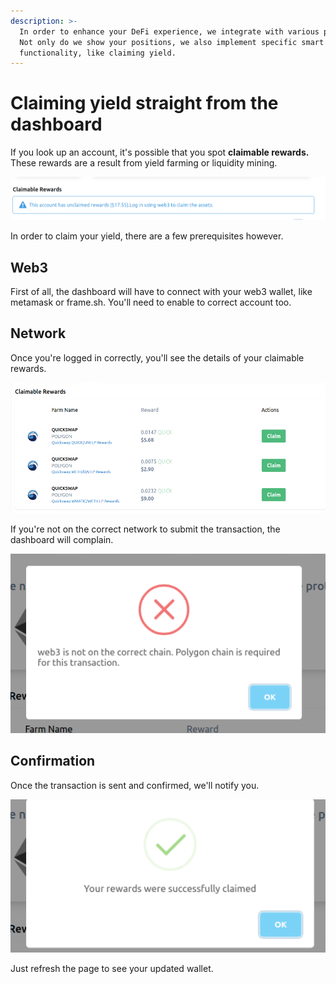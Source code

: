 ```yaml
---
description: >-
  In order to enhance your DeFi experience, we integrate with various protocols.
  Not only do we show your positions, we also implement specific smart contract
  functionality, like claiming yield.
---
```


# Claiming yield straight from the dashboard

If you look up an account, it's possible that you spot **claimable rewards.** These rewards are a result from yield farming or liquidity mining.

![](../.gitbook/assets/image.png)

In order to claim your yield, there are a few prerequisites however.&#x20;

## Web3

First of all, the dashboard will have to connect with your web3 wallet, like metamask or frame.sh. You'll need to enable to correct account too.&#x20;

## Network

Once you're logged in correctly, you'll see the details of your claimable rewards.

![](<../.gitbook/assets/image (1).png>)

If you're not on the correct network to submit the transaction, the dashboard will complain.

![](<../.gitbook/assets/image (2).png>)

## Confirmation

Once the transaction is sent and confirmed, we'll notify you.

![](<../.gitbook/assets/image (3).png>)

Just refresh the page to see your updated wallet.

